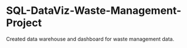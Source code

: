# SQL-DataViz-Waste-Management-Project
Created data warehouse and dashboard for waste management data.
